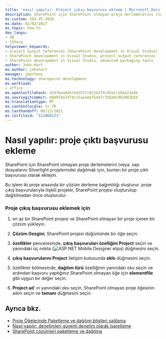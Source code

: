 ```yaml
---
title: 'nasıl yapılır: Project çıkış başvurusu ekleme | Microsoft Docs'
description: SharePoint için SharePoint olmayan proje derlemelerini (veya Silverlight projelerinde. xap dosyaları) dağıtabilmeniz için bir proje çıkış başvurusu eklemeyi öğrenin.
ms.custom: SEO-VS-2020
ms.date: 02/02/2017
ms.topic: how-to
dev_langs:
- VB
- CSharp
helpviewer_keywords:
- project output references [SharePoint development in Visual Studio]
- SharePoint development in Visual Studio, project output references
- SharePoint development in Visual Studio, advanced packaging tools
author: John-Hart
ms.author: johnhart
manager: jmartens
ms.technology: sharepoint-development
ms.workload:
- office
ms.openlocfilehash: d3d7bea0d57e4351fc022b2f4c45ecc1b6423e4b
ms.sourcegitcommit: 68897da7d74c31ae1ebf5d47c7b5ddc9b108265b
ms.translationtype: MT
ms.contentlocale: tr-TR
ms.lasthandoff: 08/13/2021
ms.locfileid: "122060121"
---
```

# <a name="how-to-add-a-project-output-reference"></a>Nasıl yapılır: proje çıktı başvurusu ekleme
  SharePoint için SharePoint olmayan proje derlemelerini (veya. xap dosyalarını Silverlight projelerinde) dağıtmak için, bunları bir proje çıktı başvurusu olarak ekleyin.

 Bu işlem iki proje arasında bir çözüm derleme bağımlılığı oluşturur. proje çıkış başvurularıyla ilişkili projeler, SharePoint projesi oluşturulup dağıtılmadan önce oluşturulur.

### <a name="to-add-a-project-output-reference"></a>Proje çıkış başvurusu eklemek için

1. en az bir SharePoint projesi ve SharePoint olmayan bir proje içeren bir çözüm yükleyin.

2. **Çözüm Gezgini**, SharePoint projesi düğümünde bir öğe seçin.

3. **özellikler** penceresinde, **çıkış başvuruları özelliğini Project** seçin ve yanındaki üç nokta (![ASP.NET Mobile Designer elips](../sharepoint/media/mwellipsis.gif "ASP.NET Mobil tasarımcı elips")) düğmesini seçin.

4. **çıkış başvurularını Project** iletişim kutusunda **ekle** düğmesini seçin.

5. özellikler bölmesinde, **dağıtım türü** özelliğinin yanındaki oku seçin ve ardından başvuru yaptığınız SharePoint olmayan öğe için **elementfile** gibi uygun bir değer seçin.

6. **Project ad**' ın yanındaki oku seçin, SharePoint olmayan proje öğesinin adını seçin ve **tamam** düğmesini seçin.

## <a name="see-also"></a>Ayrıca bkz.
- [Proje Öğelerinde Paketleme ve dağıtım bilgileri sağlama](../sharepoint/providing-packaging-and-deployment-information-in-project-items.md)
- [Nasıl yapılır: denetimleri güvenli denetim olarak Işaretleme](../sharepoint/how-to-mark-controls-as-safe-controls.md)
- [SharePoint çözümleri paketleme ve dağıtma](../sharepoint/packaging-and-deploying-sharepoint-solutions.md)
